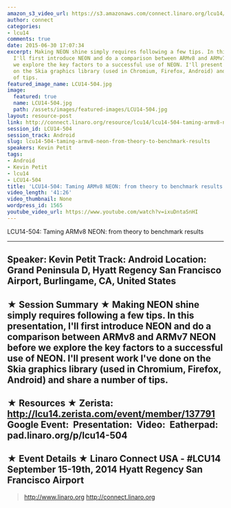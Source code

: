 ```yaml
---
amazon_s3_video_url: https://s3.amazonaws.com/connect.linaro.org/lcu14/videos/09-19-Friday/LCU14-504-+Taming+ARMv8+NEON-+from+theory+to+benchmark+results.mp4
author: connect
categories:
- lcu14
comments: true
date: 2015-06-30 17:07:34
excerpt: Making NEON shine simply requires following a few tips. In this presentation,
  I'll first introduce NEON and do a comparison between ARMv8 and ARMv7 NEON before
  we explore the key factors to a successful use of NEON. I'll present work I've done
  on the Skia graphics library (used in Chromium, Firefox, Android) and share a number
  of tips.
featured_image_name: LCU14-504.jpg
image:
  featured: true
  name: LCU14-504.jpg
  path: /assets/images/featured-images/LCU14-504.jpg
layout: resource-post
link: http://connect.linaro.org/resource/lcu14/lcu14-504-taming-armv8-neon-from-theory-to-benchmark-results/
session_id: LCU14-504
session_track: Android
slug: lcu14-504-taming-armv8-neon-from-theory-to-benchmark-results
speakers: Kevin Petit
tags:
- Android
- Kevin Petit
- lcu14
- LCU14-504
title: 'LCU14-504: Taming ARMv8 NEON: from theory to benchmark results'
video_length: '41:26'
video_thumbnail: None
wordpress_id: 1565
youtube_video_url: https://www.youtube.com/watch?v=ixuDntaSnHI
---
```


LCU14-504: Taming ARMv8 NEON: from theory to benchmark results

---------------------------------------------------

Speaker: Kevin Petit
Track: Android
Location: Grand Peninsula D, Hyatt Regency San Francisco Airport, Burlingame, CA, United States
---------------------------------------------------

★ Session Summary ★
Making NEON shine simply requires following a few tips. In this presentation, I'll first introduce NEON and do a comparison between ARMv8 and ARMv7 NEON before we explore the key factors to a successful use of NEON. I'll present work I've done on the Skia graphics library (used in Chromium, Firefox, Android) and share a number of tips.
---------------------------------------------------

★ Resources ★
Zerista: http://lcu14.zerista.com/event/member/137791
Google Event: 
Presentation: 
Video: 
Eatherpad: pad.linaro.org/p/lcu14-504
---------------------------------------------------

★ Event Details ★
Linaro Connect USA - #LCU14
September 15-19th, 2014
Hyatt Regency San Francisco Airport
---------------------------------------------------

> http://www.linaro.org
> http://connect.linaro.org